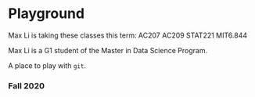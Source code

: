 # Playground

Max Li is taking these classes this term: AC207 AC209 STAT221 MIT6.844


Max Li is a G1 student of the Master in Data Science Program.

A place to play with `git`.

### Fall 2020
